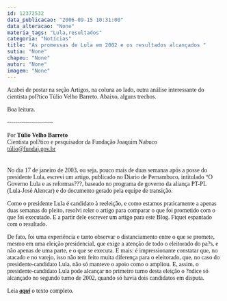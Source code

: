 ```yaml
---
id: 12372532
data_publicacao: "2006-09-15 10:31:00"
data_alteracao: "None"
materia_tags: "Lula,resultados"
categoria: "Notícias"
title: "As promessas de Lula em 2002 e os resultados alcançados "
sutia: "None"
chapeu: "None"
autor: "None"
imagem: "None"
---
```

<p><span style="font-family: Verdana;">Acabei de postar na se&ccedil;&atilde;o Artigos, na coluna ao lado, outra an&aacute;lise interessante do cientista pol?tico T&uacute;lio Velho Barreto. Abaixo, alguns trechos.</span></p>
<p><span style="font-family: Verdana;">Boa leitura.</span></p>
<p><span style="font-family: Verdana;">-----------------------</span></p>
<p><span style="font-family: Verdana;">Por <strong>T&uacute;lio Velho Barreto</strong><br />Cientista pol?tico e pesquisador da Funda&ccedil;&atilde;o Joaquim Nabuco<br /></span><a href="http://fivenews.sjcc.com.br/"><span style="font-family: Verdana;">t&uacute;lio@fundaj.gov.br</span></a><br /><br /><br /><span style="font-family: Verdana;">No dia 17 de janeiro de 2003, ou seja, pouco mais de duas semanas ap&oacute;s a posse do presidente Lula, escrevi um artigo, publicado no Diario de Pernambuco, intitulado &ldquo;O Governo Lula e as reformas???, baseado no programa de governo da alian&ccedil;a PT-PL (Lula-Jos&eacute; Alencar) e do documento gerado pela equipe de transi&ccedil;&atilde;o. </span></p>
<p><span style="font-family: Verdana;">Como o presidente Lula &eacute; candidato &agrave; reelei&ccedil;&atilde;o, e como estamos praticamente a apenas duas semanas do pleito, resolvi reler o artigo para comparar o que foi prometido com o que foi executado. E a partir dele escrever um artigo para este Blog. Fiquei espantado com o resultado.</span></p>
<p><span style="font-family: Verdana;">De fato, foi uma experi&ecirc;ncia e tanto observar o distanciamento entre o que se promete, mesmo em uma elei&ccedil;&atilde;o presidencial, que exige a aten&ccedil;&atilde;o de todo o eleitorado do pa?s, e n&atilde;o apenas de uma parte, e o que se executa. E mais: &eacute; impressionante constatar que, no atacado e no varejo, isso n&atilde;o tem feito muita diferen&ccedil;a para o eleitorado, que, no caso do presidente-candidato Lula, n&atilde;o s&oacute; manteve o apoio como o ampliou. E, assim, o presidente-candidato Lula pode alcan&ccedil;ar no primeiro turno desta elei&ccedil;&atilde;o o ?ndice s&oacute; alcan&ccedil;ado no segundo turno de 2002, quando s&oacute; havia dois candidatos em disputa.</span></p>
<p><span style="font-family: Verdana;">Leia <strong><em><a href="http://fivenews.sjcc.com.br/https:/jc3.uol.com.br/blogs/jc/2006/09/15/not_1448.php">aqui</a></em></strong> o texto completo.</span></p>
